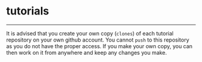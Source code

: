 # tutorials
---

It is advised that you create your own copy (`clones`) of each tutorial repository on your own github account. You cannot `push` to this repository as you do not have the proper access. If you make your own copy, you can then work on it from anywhere and keep any changes you make.
